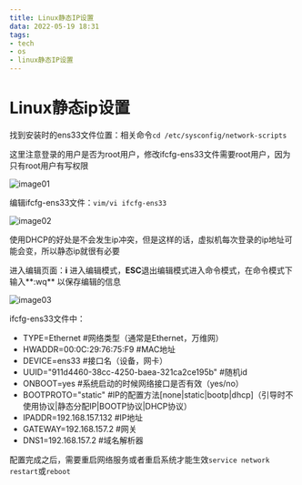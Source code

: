 ```yaml
---
title: Linux静态IP设置
data: 2022-05-19 18:31
tags: 
- tech
- os
- linux静态IP设置
---
```

# Linux静态ip设置

找到安装时的ens33文件位置：相关命令`cd /etc/sysconfig/network-scripts`

这里注意登录的用户是否为root用户，修改ifcfg-ens33文件需要root用户，因为只有root用户有写权限

![image01](./img/1664266461228.jpg)

编辑ifcfg-ens33文件：`vim/vi ifcfg-ens33`

![image02](./img/1664266517317.jpg)

使用DHCP的好处是不会发生ip冲突，但是这样的话，虚拟机每次登录的ip地址可能会变，所以静态ip就很有必要

进入编辑页面：**i** 进入编辑模式，**ESC**退出编辑模式进入命令模式，在命令模式下输入**:wq** 以保存编辑的信息

![image03](./img/1664266130579.jpg)

ifcfg-ens33文件中：

+ TYPE=Ethernet      #网络类型（通常是Ethernet，万维网）
+ HWADDR=00:0C:29:76:75:F9       #MAC地址
+ DEVICE=ens33 	#接口名（设备，网卡）
+ UUID="911d4460-38cc-4250-baea-321ca2ce195b"      #随机id
+ ONBOOT=yes        #系统启动的时候网络接口是否有效（yes/no）
+ BOOTPROTO="static"    #IP的配置方法\[none\|static\|bootp\|dhcp\]（引导时不使用协议|静态分配IP|BOOTP协议|DHCP协议）
+ IPADDR=192.168.157.132     #IP地址
+ GATEWAY=192.168.157.2    #网关
+ DNS1=192.168.157.2     #域名解析器

配置完成之后，需要重启网络服务或者重启系统才能生效`service network restart`或`reboot`